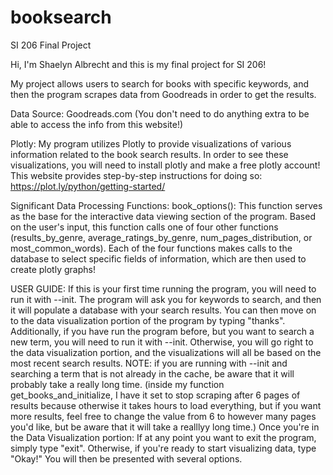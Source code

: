# booksearch
SI 206 Final Project

Hi, I'm Shaelyn Albrecht and this is my final project for SI 206!

My project allows users to search for books with specific keywords, and
then the program scrapes data from Goodreads in order to get the results.

Data Source:
  Goodreads.com
  (You don't need to do anything extra to be able to access the info
  from this website!)

Plotly:
  My program utilizes Plotly to provide visualizations of various
  information related to the book search results.
  In order to see these visualizations,
  you will need to install plotly and make a free plotly account!
  This website provides step-by-step instructions for doing so:
  https://plot.ly/python/getting-started/

Significant Data Processing Functions:
book_options():
  This function serves as the base for the interactive data viewing section
  of the program. Based on the user's input, this function calls one of four
  other functions (results_by_genre, average_ratings_by_genre, num_pages_distribution,
  or most_common_words).
  Each of the four functions makes calls to the database to select specific
  fields of information, which are then used to create plotly graphs! 

USER GUIDE:
  If this is your first time running the program, you will need to run it with
  --init. The program will ask you for keywords to search, and then it will
  populate a database with your search results. You can then move on to the data
  visualization portion of the program by typing "thanks".
  Additionally, if you have run the program before, but you want to search a new
  term, you will need to run it with --init. Otherwise, you will go right to the
  data visualization portion, and the visualizations will all be based on the
  most recent search results.
  NOTE: if you are running with --init and searching a term that is not already
  in the cache, be aware that it will probably take a really long time.
  (inside my function get_books_and_initialize, I have it set to stop scraping
    after 6 pages of results because otherwise it takes hours to load everything,
    but if you want more results, feel free to change the value from 6 to
    however many pages you'd like, but be aware that it will take a realllyy
    long time.)
  Once you're in the Data Visualization portion:
  If at any point you want to exit the program, simply type "exit".
  Otherwise, if you're ready to start visualizing data, type "Okay!"
  You will then be presented with several options.
